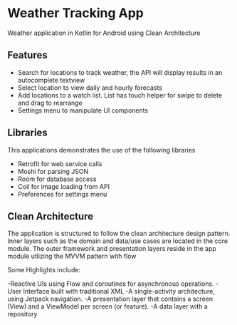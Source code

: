 # Weather Tracking App
Weather application in Kotlin for Android using Clean Architecture


## Features
- Search for locations to track weather, the API will display results in an autocomplete textview
- Select location to view daily and hourly forecasts
- Add locations to a watch list. List has touch helper for swipe to delete and drag to rearrange 
- Settings menu to manipulate UI components

## Libraries
This applications demonstrates the use of the following libraries
- Retrofit for web service calls
- Moshi for parsing JSON
- Room for database access
- Coil for image loading from API
- Preferences for settings menu


## Clean Architecture

The application is structured to follow the clean architecture design pattern. Inner layers such as
the domain and data/use cases are located in the core module.
The outer framework and presentation layers reside in the app module utlizing the MVVM pattern with flow

Some Highlights include: 

-Reactive UIs using Flow and coroutines for asynchronous operations.
-User Interface built with traditional XML
-A single-activity architecture, using Jetpack navigation.
-A presentation layer that contains a screen (View) and a ViewModel per screen (or feature).
-A data layer with a repository 